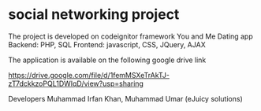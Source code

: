 # social networking project
The project is developed on codeignitor framework
You and Me Dating app
Backend: PHP, SQL
Frontend: javascript, CSS, JQuery, AJAX

The application is available on the following google drive link

https://drive.google.com/file/d/1femMSXeTrAkTJ-zT7dckkzoPQL1DWIqD/view?usp=sharing

Developers
Muhammad Irfan Khan, Muhammad Umar (eJuicy solutions)
